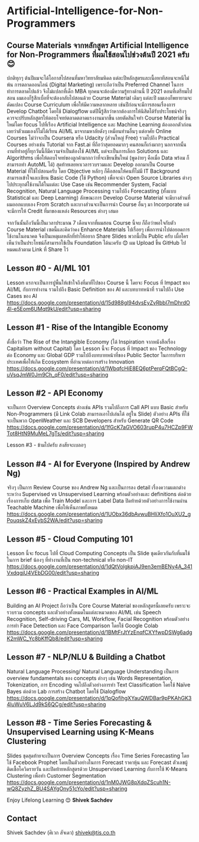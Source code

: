 # Artificial-Intelligence-for-Non-Programmers
## Course Materials จากหลักสูตร Artificial Intelligence for Non-Programmers ที่ผมใช้สอนไปช่วงต้นปี 2021 ครับ 😊

ปกติทุกๆ ต้นปีผมจะได้โอกาสไปสอนที่มหาวิทยาลัยมหิดล แต่ละปีหลักสูตรและเนื้อหาทีสอนจะหนีไม่พ้น การตลาดออนไลน์ (Digital Marketing) เพราะถือว่าเป็น Preferred Channel ในการทำการตลาดไปแล้ว จึงไม่แปลกที่เด็ก MBA ทุกคนจะต้องมีความรู้ทางด้านนี้
ปี 2021 ตอนที่เตรียมไปสอน ผมเองก็รู้สึกเบื่อที่จะต้องกลับไปสอนด้วย Course Material เดิมๆ แต่ละปี ผมเองก็พยายามจะดัดแปลง Course Curriculum เพื่อให้มีความหลากหลาย เช่นปีก่อนจะมีการสอนเรื่องการ Develop Chatbot โดยใช้ Dialogflow แต่ปีนี้รู้สึกว่าหากต้องการให้นิสิตได้รับประโยชน์จริงๆ ควรจะปรับหลักสูตรให้ตอบโจทย์ตลาดตลาดแรงงานมากขึ้น เลยตัดสินใจทำ Course Material ขึ้นใหม่โดย focus ไปที่เรือง Artificial Intelligence และ Machine Learning
ต้องออกตัวก่อนเลยว่าตัวผมเองก็ไม่ได้เรียน AI/ML มาจากมหาลัยดังๆ เหมือนท่านอื่นๆ แต่อาศัย Online Courses ไม่ว่าจะเป็น Coursera หรือ Udacity (ส่วนใหญ่ Free) รวมไปถึง Practical Courses อย่างเช่น Tutorial จาก Fast.ai ที่ถือว่าสุดยอดมากๆ คนสอนก็เก่งมากๆ นอกจากนั้นงานที่ทำอยู่ก็ทุกวันนี้ก็มีความจำเป็นต้องใช้ AI/ML แต่จะเป็นการเลือก Solutions และ Algorithms เพื่อให้ตอบโจทย์ของลูกค้ามากกว่าที่จะเขียนขึ้นใหม่ (พูดง่ายๆ คือเมื่อ Data พร้อม ก็สามารถทำ AutoML ได้) สุดท้ายเลยหาเวลารวบรวมและ Develop ออกมาเป็น Course Material ที่ใช้ไปสอนครับ โดย Objective หลักๆ ก็คือสอนให้คนที่ไม่มี IT Background สามารถเข้าใจและเขียน Basic Code (ใช้ Python) เพื่อจะนำ Open Source Libraries ต่างๆ ไปประยุกต์ใช้งานได้ในแต่ละ Use Case เช่น Recommender System, Facial Recognition, Natural Language Processing รวมไปถึง Forecasting (ทั้งแบบ Statistical และ Deep Learning)
ลักษณะการ Develop Course Material จะมีบางส่วนที่ผมออกแบบเอง From Scratch และบางส่วนจะเป็นการนำ Course อื่นๆ มา Incorporate แต่จะมีการให้ Credit ที่มาของแหล่ง Resources ต่างๆ เสมอ

จากวันนั้นถึงวันนี้เป็นเวลาประมาณ 7 เดือนจากที่ผมสอน Course นี้จบ ก็ถือว่าพอใจกับตัว Course Material เซตนี้และคิดว่าคง Enhance Materials ไปเรื่อยๆ เพื่อการนำไปต่อยอดการใช้งานในอนาคต จึงเป็นเหตุผลหลักที่ทำให้อยาก Share Slides พวกนี้เป็น Public ครับ เผื่อใครเห็นว่าเป็นประโยชน์ก็สามารถใช้เป็น Foundation ได้นะครับ 😊 ผม Upload ขึ้น GitHub ไปหมดแล้วตาม Link ที่ Share ไว้

## Lesson #0 - AI/ML 101
Lesson แรกจะเป็นการปูพื้นให้เข้าใจถึงที่มาที่ไปของ Course นี้ โดยจะ Focus ที่ Impact ของ AI/ML กับการทำงาน รวมไปถึง Basic Definition ของ AI และบทบาทหน้าที่ รวมไปถึง Use Cases ของ AI https://docs.google.com/presentation/d/15d988gI94dvsEyZvRbbI7mDhrdO4l-e5Eom6UMqt9kU/edit?usp=sharing 


## Lesson #1 - Rise of the Intangible Economy
ตั้งชื่อว่า The Rise of the Intangible Economy (ได้ Inspiration จากหนังสือเรื่อง Capitalism without Capital) โดย Lesson นี้จะ Focus ที่ Impact ของ Technology ต่อ Economy และ Global GDP รวมไปถึงบทบาทหน้าที่ของ Public Sector ในการบริหารประเทศเพื่อให้เกิด Ecosystem ที่อำนวยต่อการสร้าง Innovation https://docs.google.com/presentation/d/1WbqfcHiE8EQ6ptPerqFQtBCgQ-uVsqJmW0Jm9Ch_qF0/edit?usp=sharing 


## Lesson #2 - API Economy
จะเป็นการ Overview Concepts ต่างเช่น APIs รวมไปถึงการ Call API แบบ Basic สำหรับ Non-Programmers (มี Link Colab สามารถเอาไปเล่นได้ อยู่ใน Slide) ตัวอย่าง APIs ที่ใช้จะเป็นพวก OpenWeather และ SCB Developers สำหรับ Generate QR Code https://docs.google.com/presentation/d/1fGcK7aGVO603rupP4u7HCZp9FWTot8HtN9MuMeL7gTs/edit?usp=sharing 


Lesson #3 - ข้ามไปครับ สงสัยจะเบลอๆ


## Lesson #4 - AI for Everyone (Inspired by Andrew Ng)
จริงๆ เป็นการ Review Course ของ Andrew Ng และเป็นการลง detail เรื่องความแตกต่างระหว่าง Supervised vs Unsupervised Learning พร้อมตัวอย่างและ definitions ต่อด้วยเรื่องการเก็บ data เพื่อ Train Model และการ Label Data ปิดท้ายด้วยตัวอย่างการใช้งานผ่าน Teachable Machine เพื่อให้เห็นภาพทั้งหมด https://docs.google.com/presentation/d/1UObx36dbAvwuBHliXfo1OuXU2_gPouqskZ4xEybS2WA/edit?usp=sharing 


## Lesson #5 - Cloud Computing 101
Lesson นี้จะ focus ไปที่ Cloud Computing Concepts เป็น Slide ชุดเดียวกันกับที่ผมใช้ในการ brief น้องๆ ที่ทำงานที่เป็น non-technical หรือ non-IT https://docs.google.com/presentation/d/1dQtVolgkpjAJ9en3emBENy4A_341VxdqgjU4VEbDG00/edit?usp=sharing 


## Lesson #6 - Practical Examples in AI/ML
Building an AI Project ถือว่าเป็น Core Course Material ของหลักสูตรนี้เลยครับ เพราะจะรวบรวม concepts และตัวอย่างทั้งหมดในแต่ละหมวดของ AI/ML เช่น Speech Recognition, Self-driving Cars, ML Workflow, Facial Recognition พร้อมตัวอย่างการทำ Face Detection และ Face Comparison โดยใช้ Google Colab https://docs.google.com/presentation/d/1BMtFrJtYzEnqfCXYfwpDSWg6adgK2mWC_Yc8bKffQb8/edit?usp=sharing

## Lesson #7 - NLP/NLU & Building a Chatbot
Natural Language Processing/ Natural Language Understanding เป็นการ overview fundamentals ของ concepts ต่างๆ เช่น Words Representation, Tokenization, การ Encoding จนไปถึงตัวอย่างการทำ Text Classification โดยใช้ Naïve Bayes ต่อด้วย Lab การสร้าง Chatbot โดยใช้ Dialogflow https://docs.google.com/presentation/d/1pQofihgXYauQWDBar9pPKAhGK34luWuV6LJd9kS6QCg/edit?usp=sharing 


## Lesson #8 - Time Series Forecasting & Unsupervised Learning using K-Means Clustering
Slides ชุดสุดท้ายจะเป็นการ Overview Concepts เรื่อง Time Series Forecasting โดยใช้ Facebook Prophet โดยเป็นตัวอย่างในการ Forecast ราคาหุ้น และ Forecast ตัวเลขผู้ติดเชื้อโควิดรายวัน และปิดท้ายหลักสูตรด้วย Unsupervised Learning กับการใช้ K-Means Clustering เพื่อทำ Customer Segmentation https://docs.google.com/presentation/d/1nM0JWG8pXdqZScuh1N-wQ8ZyzhZ_BU4SAYgOny51cYo/edit?usp=sharing


Enjoy Lifelong Learning 😊
**Shivek Sachdev**

## Contact
Shivek Sachdev (ศิเวก สัจเดว) shivek@tis.co.th
